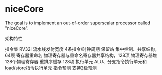 # niceCore
The goal is to implement an out-of-order superscalar processor called "niceCore".


架构特性

指令集              RV32I
流水线发射宽度       4条指令/时钟周期
保留站              集中控制、共享结构，64项
寄存器重命名         物理寄存器与重命名寄存器共享结构，128项
物理寄存器堆         128个物理寄存器
重排序缓存           128项
执行单元             ALU、分支指令执行单元和load/store指令执行单元
指令预测             支持2级预测



